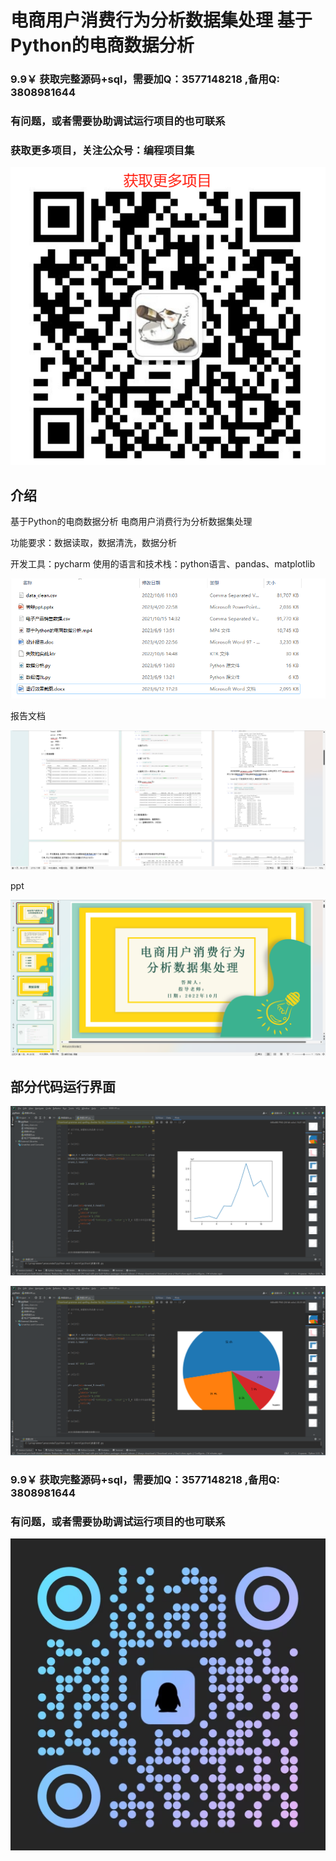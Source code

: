 # 电商用户消费行为分析数据集处理   基于Python的电商数据分析

### 9.9￥ 获取完整源码+sql，需要加Q：3577148218 ,备用Q: 3808981644
### 有问题，或者需要协助调试运行项目的也可联系
### 获取更多项目，关注公众号：编程项目集

![img_1.png](img_1.png)
## 介绍
基于Python的电商数据分析  电商用户消费行为分析数据集处理

功能要求：数据读取，数据清洗，数据分析

开发工具：pycharm
使用的语言和技术栈：python语言、pandas、matplotlib

![img_4.png](imgs/img_4.png)

报告文档

![img.png](imgs/img.png)

ppt

![img_1.png](imgs/img_1.png)

## 部分代码运行界面

![img_2.png](imgs/img_2.png)

![img_3.png](imgs/img_3.png)

### 9.9￥ 获取完整源码+sql，需要加Q：3577148218 ,备用Q: 3808981644
### 有问题，或者需要协助调试运行项目的也可联系

![img.png](img.png)
